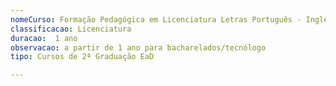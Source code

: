 ```yaml
---
nomeCurso: Formação Pedagógica em Licenciatura Letras Português - Inglês para Graduados 
classificacao: Licenciatura 
duracao:  1 ano 
observacao: a partir de 1 ano para bacharelados/tecnólogo
tipo: Cursos de 2ª Graduação EaD 

---
```


